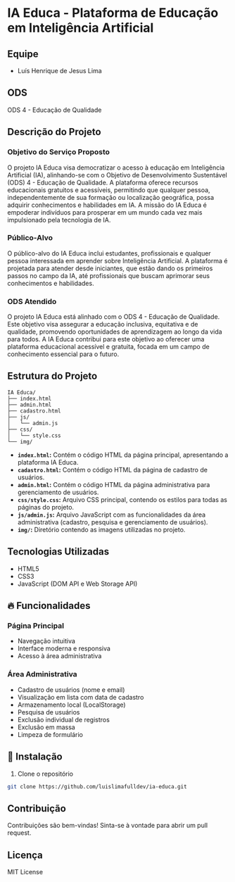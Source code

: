 # IA Educa - Plataforma de Educação em Inteligência Artificial

## Equipe

* Luís Henrique de Jesus Lima


## ODS

ODS 4 - Educação de Qualidade

## Descrição do Projeto

### Objetivo do Serviço Proposto

O projeto IA Educa visa democratizar o acesso à educação em Inteligência Artificial (IA), alinhando-se com o Objetivo de Desenvolvimento Sustentável (ODS) 4 - Educação de Qualidade. A plataforma oferece recursos educacionais gratuitos e acessíveis, permitindo que qualquer pessoa, independentemente de sua formação ou localização geográfica, possa adquirir conhecimentos e habilidades em IA. A missão do IA Educa é empoderar indivíduos para prosperar em um mundo cada vez mais impulsionado pela tecnologia de IA.

### Público-Alvo

O público-alvo do IA Educa inclui estudantes, profissionais e qualquer pessoa interessada em aprender sobre Inteligência Artificial. A plataforma é projetada para atender desde iniciantes, que estão dando os primeiros passos no campo da IA, até profissionais que buscam aprimorar seus conhecimentos e habilidades.

### ODS Atendido

O projeto IA Educa está alinhado com o ODS 4 - Educação de Qualidade. Este objetivo visa assegurar a educação inclusiva, equitativa e de qualidade, promovendo oportunidades de aprendizagem ao longo da vida para todos. A IA Educa contribui para este objetivo ao oferecer uma plataforma educacional acessível e gratuita, focada em um campo de conhecimento essencial para o futuro.

## Estrutura do Projeto

```
IA Educa/
├── index.html
├── admin.html
├── cadastro.html
├── js/
│   └── admin.js
├── css/
│   └── style.css
└── img/
```

* **`index.html`:** Contém o código HTML da página principal, apresentando a plataforma IA Educa.
* **`cadastro.html`:** Contém o código HTML da página de cadastro de usuários.
* **`admin.html`:** Contém o código HTML da página administrativa para gerenciamento de usuários.
* **`css/style.css`:** Arquivo CSS principal, contendo os estilos para todas as páginas do projeto.
* **`js/admin.js`:** Arquivo JavaScript com as funcionalidades da área administrativa (cadastro, pesquisa e gerenciamento de usuários).
* **`img/`:** Diretório contendo as imagens utilizadas no projeto.


## Tecnologias Utilizadas

* HTML5
* CSS3
* JavaScript (DOM API e Web Storage API)

## 🔥 Funcionalidades

### Página Principal
- Navegação intuitiva
- Interface moderna e responsiva
- Acesso à área administrativa

### Área Administrativa
- Cadastro de usuários (nome e email)
- Visualização em lista com data de cadastro
- Armazenamento local (LocalStorage)
- Pesquisa de usuários
- Exclusão individual de registros
- Exclusão em massa
- Limpeza de formulário

## 🚀 Instalação

1. Clone o repositório
```bash
git clone https://github.com/luislimafulldev/ia-educa.git
```

## Contribuição

Contribuições são bem-vindas!  Sinta-se à vontade para abrir um pull request.

## Licença

MIT License
